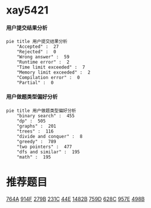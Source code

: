 # xay5421

<!-- tabs:start -->



#### **用户提交结果分析**

```mermaid
pie title 用户提交结果分析
    "Accepted" :  27
    "Rejected" :  0
    "Wrong answer" :  59
    "Runtime error" :  2
    "Time limit exceeded" :  7
    "Memory limit exceeded" :  2
    "Compilation error" :  0
    "Partial" :  0
```

#### **用户做题类型偏好分析**

```mermaid
pie title 用户做题类型偏好分析
    "binary search" :  455
    "dp" :  505
    "graphs" :  201
    "trees" :  116
    "divide and conquer" :  8
    "greedy" :  789
    "two pointers" :  477
    "dfs and similar" :  195
    "math" :  195
```



<!-- tabs:end -->
# 推荐题目
[764A](https://codeforces.com/contest/764/problem/A)
[914F](https://codeforces.com/contest/914/problem/F)
[279B](https://codeforces.com/contest/279/problem/B)
[231C](https://codeforces.com/contest/231/problem/C)
[44E](https://codeforces.com/contest/44/problem/E)
[1482B](https://codeforces.com/contest/1482/problem/B)
[759D](https://codeforces.com/contest/759/problem/D)
[628C](https://codeforces.com/contest/628/problem/C)
[957E](https://codeforces.com/contest/957/problem/E)
[498B](https://codeforces.com/contest/498/problem/B)

